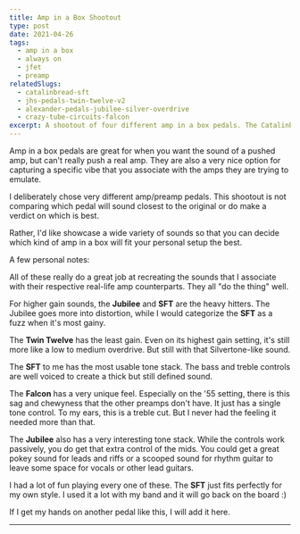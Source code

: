 ```yaml
---
title: Amp in a Box Shootout
type: post
date: 2021-04-26
tags:
  - amp in a box
  - always on
  - jfet
  - preamp
relatedSlugs:
  - catalinbread-sft
  - jhs-pedals-twin-twelve-v2
  - alexander-pedals-jubilee-silver-overdrive
  - crazy-tube-circuits-falcon
excerpt: A shootout of four different amp in a box pedals. The Catalinbread SFT, JHS Pedals Twin Twelve V2, Alexander Pedals Jubilee Silver Overdrive and Crazy Tube Circuits Falcon.
---
```


Amp in a box pedals are great for when you want the sound of a pushed amp, but can't really push a real amp. They are also a very nice option for capturing a specific vibe that you associate with the amps they are trying to emulate.

I deliberately chose very different amp/preamp pedals. This shootout is not comparing which pedal will sound closest to the original or do make a verdict on which is best.

Rather, I'd like showcase a wide variety of sounds so that you can decide which kind of amp in a box will fit your personal setup the best.

A few personal notes:

All of these really do a great job at recreating the sounds that I associate with their respective real-life amp counterparts. They all "do the thing" well.

For higher gain sounds, the **Jubilee** and **SFT** are the heavy hitters. The Jubilee goes more into distortion, while I would categorize the **SFT** as a fuzz when it's most gainy.

The **Twin Twelve** has the least gain. Even on its highest gain setting, it's still more like a low to medium overdrive. But still with that Silvertone-like sound.

The **SFT** to me has the most usable tone stack. The bass and treble controls are well voiced to create a thick but still defined sound.

The **Falcon** has a very unique feel. Especially on the '55 setting, there is this sag and chewyness that the other preamps don't have. It just has a single tone control. To my ears, this is a treble cut. But I never had the feeling it needed more than that.

The **Jubilee** also has a very interesting tone stack. While the controls work passively, you do get that extra control of the mids. You could get a great pokey sound for leads and riffs or a scooped sound for rhythm guitar to leave some space for vocals or other lead guitars.

I had a lot of fun playing every one of these. The **SFT** just fits perfectly for my own style. I used it a lot with my band and it will go back on the board :)

If I get my hands on another pedal like this, I will add it here.

---
